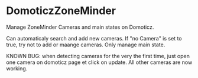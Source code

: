 # DomoticzZoneMinder
 Manage ZoneMinder Cameras and main states on Domoticz.

Can automaticaly search and add new cameras.
If "no Camera" is set to true, try not to add or maange cameras. Only manage main state.

KNOWN BUG: when detecting cameras for the very the first time, just open one camera on domoticz page et click on update. All other cameras are now working.
